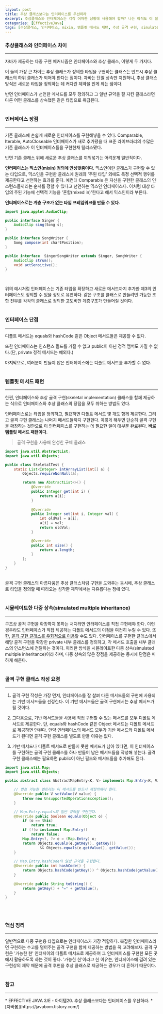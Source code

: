 ```yaml
---
layout: post
title: 추상 클래스보다는 인터페이스를 우선하라
excerpt: 추상클래스와 인터페이스는 각각 어떠한 상황에 사용해야 할까? 나는 아직도 이 질문에 명확하게 답변을 하지 못한다. 그저 추상클래스는 계층구조를 가진 상속이며, 인터페이스는 계층구조에 국한하지 않고 다중상속이 지원되는 메커니즘으로 알고 있었다. 오늘은 이 질문에 대해서 자세하게 알아보고자 한다.
categories: [EffectiveJava]
tags: [추상클래스, 인터페이스, mixin, 템플릿 메서드 패턴, 추상 골격 구현, simulated multiple inheritance]
---
```


### 추상클래스와 인터페이스 차이
<hr>
자바가 제공하는 다중 구현 메커니즘은 인터페이스와 추상 클래스, 이렇게 두 가지다.

이 둘의 가장 큰 차이는 추상 클래스가 정의한 타입을 구현하는 클래스는 반드시 추상 클래스의 하위 클래스가 되어야 한다는 점이다.
자바는 단일 상속만 지원하니, 추상 클래스 방식은 새로운 타입을 정의하는 데 커다란 제약을 안게 되는 셈이다.

반면 인터페이스가 선언한 메서드를 모두 정의하고 그 일반 규약을 잘 지킨 클래스라면 다른 어떤 클래스를 상속했든 같은 타입으로 취급된다.
<br><br>

### 인터페이스 장점
<hr>
기존 클래스에 손쉽게 새로운 인터페이스를 구현해넣을 수 있다. Comparable, Iterable, AutoCloseable 인터페이스가 새로 추가됐을 때 표준 라이브러리의 수많은 기존 클래스가 이 인터페이스들을 구현한채 릴리스됐다.

반면 기존 클래스 위에 새로운 추상 클래스를 끼워넣기는 어려운게 일반적이다.

**인터페이스는 믹스인(mixin) 정의에 안성맞춤이다.**
믹스인이란 클래스가 구현할 수 있는 타입으로, 믹스인을 구현한 클래스에 원래의 '주된 타입' 외에도 특정 선택적 행위를 제공한다고 선언하는 효과를 준다.
예컨대 Comparable 은 자신을 구현한 클래스의 인스턴스들끼리는 순서를 정할 수 있다고 선언하는 믹스인 인터페이스다.
이처럼 대상 타입의 주된 기능에 선택적 기능을 '혼합(mixed in)'한다고 해서 믹스인이라 부른다.

**인터페이스로는 계층 구조가 없는 타입 프레임워크를 만들 수 있다.**

~~~java
import java.applet.AudioClip;

public interface Singer {
    AudioClip sing(Song s);
}

public interface SongWriter {
    Song compose(int chartPosition);
}

public interface  SingerSongWriter extends Singer, SongWriter {
    AudioClip strum();
    void actSensitive();
}
~~~
<br>

위의 예시처럼 인터페이스는 기존 타입을 확장하고 새로운 메서드까지 추가한 제3의 인터페이스도 정의할 수 있을 정도로 유연하다.
같은 구조를 클래스로 만들려면 가능한 조합 전부를 각각의 클래스로 정의한 고도비만 계층구조가 만들어질 것이다.
<br><br>

### 인터페이스 단점
<hr>
디폴트 메서드는 equals와 hashCode 같은 Object 메서드들은 제공할 수 없다.

또한 인터페이스는 인스턴스 필드를 가질 수 없고 public이 아닌 정적 멤버도 가질 수 없다.(단, private 정적 메서드는 예외다.)

마지막으로, 여러분이 만들지 않은 인터페이스에는 디폴트 메서드를 추가할 수 없다.
<br><br>

### 템플릿 메서드 패턴
<hr>

한편, 인터페이스와 추상 골격 구현(skeletal implementation) 클래스를 함께 제공하는 식으로 인터페이스와 추상 클래스의 장점을 모두 취하는 방법도 있다.

인터페이스로는 타입을 정의하고, 필요하면 디폴트 메서드 몇 개도 함께 제공한다.
그리고 골격 구현 클래스는 나머지 메서드들까지 구현한다.
이렇게 해두면 단순히 골격 구현을 확장하는 것만으로 이 인터페이스를 구현하는 데 필요한 일이 대부분 완료된다.
**바로 템플릿 메서드 패턴이다.**

> 골격 구현을 사용해 완성한 구체 클래스

~~~java
import java.util.AbstractList;
import java.util.Objects;

public class SkeletalTest {
    static List<Integer> intArrayList(int[] a) {
        Objects.requireNonNull(a);

        return new AbstractList<>() {
            @Override
            public Integer get(int i) {
                return a[i];
            }
            
            @Override
            public Integer set(int i, Integer val) {
                int oldVal = a[i];
                a[i] = val;
                return oldVal;
            }

            @Override
            public int size() {
                return a.length;
            }
        };
    }
}
~~~
<br>
골격 구현 클래스의 아름다움은 추상 클래스처럼 구현을 도와주는 동시에, 추상 클래스로 타입을 정의할 때 따라오는 심각한 제약에서는 자유롭다는 점에 있다.
<br><br>

### 시뮬레이트한 다중 상속(simulated multiple inheritance)
<hr>

구조상 골격 구현을 확장하지 못하는 처지라면 인터페이스를 직접 구현해야 한다.
이런 경우라도 인터페이스가 직접 제공하는 디폴트 메서드의 이점을 여전히 누릴 수 있다.
또한, [골격 구현 클래스를 우회적으로 이용](https://javabom.tistory.com/22)할 수도 있다.
인터페이스를 구현한 클래스에서 해당 골격 구현을 확장한 private 내부 클래스를 정의하고, 각 메서드 호출을 내부 클래스의 인스턴스에 전달하는 것이다.
이러한 방식을 시뮬레이트한 다중 상속(simulated multiple inheritance)이라 하며, 다중 상속의 많은 장점을 제공하는 동시에 단점은 피하게 해준다.
<br><br>

### 골격 구현 클래스 작성 요령
<hr>

1. 골격 구현 작성은 가장 먼저, 인터페이스를 잘 살펴 다른 메서드들의 구현에 사용되는 기반 메서드들을 선정한다.
이 기반 메서드들은 골격 구현에서는 추상 메서드가 될 것이다.

2. 그다음으로, 기반 메서드들을 사용해 직접 구현할 수 있는 메서드를 모두 디폴트 메서드로 제공한다.
단, equals와 hashCode 같은 Object 메서드는 디폴트 메서드로 제공하면 안된다.
만약 인터페이스의 메서드 모두가 기반 메서드와 디폴트 메서드가 된다면 골격 구현 클래스를 별도로 만들 이유는 없다.

3. 기반 메서드나 디폴트 메서드로 만들지 못한 메서드가 남아 있다면, 이 인터페이스를 구현하는 골격 구현 클래스를 하나 만들어 남은 메서드들을 작성해 넣는다.
골격 구현 클래스에는 필요하면 public이 아닌 필드와 메서드들을 추가해도 된다.

~~~java
import java.util.Map;
import java.util.Objects;

public abstract class AbstractMapEntry<K, V> implements Map.Entry<K, V> {

    // 변경 가능한 엔트리는 이 메서드를 반드시 재정의해야 한다.
    @Override public V setValue(V value) {
        throw new UnsupportedOperationException();
    }

    // Map.Entry.equals의 일반 규약을 구현한다.
    @Override public boolean equals(Object o) {
        if (o == this)
            return true;
        if (!(o instanceof Map.Entry))
            return false;
        Map.Entry<?, ?> e = (Map.Entry) o;
        return Objects.equals(e.getKey(), getKey())
                && Objects.equals(e.getValue(), getValue());
    }
    
    // Map.Entry.hashCode의 일반 규약을 구현한다.
    @Override public int hashCode() {
        return Objects.hashCode(getKey()) ^ Objects.hashCode(getValue());
    }
    
    @Override public String toString() {
        return getKey() + "=" + getValue();
    }
}
~~~
<br><br>

### 핵심 정리
<hr>
일반적으로 다중 구현용 타입으로는 인터페이스가 가장 적합하다.
복잡한 인터페이스라면 구현하는 수고를 덜어주는 골격 구현을 함께 제공하는 방법을 꼭 고려해보자.
골격 구현은 '가능한 한' 인터페이의 디폴트 메서드로 제공하여 그 인터페이스를 구현한 모든 곳에서 활용하도록 하는 것이 좋다.
'가능한 한'이라고 한 이유는, 인터페이스에 걸려 있는 구현상의 제약 때문에 골격 후현을 추상 클래스로 제공하는 경우가 더 흔하기 때문이다.
<br><br>

### 참고
<hr>
* EFFECTIVE JAVA 3/E - 아이템20. 추상 클래스보다는 인터페이스를 우선하라.
* [자바봄](https://javabom.tistory.com/)